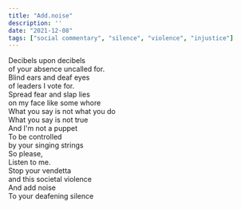 ```yaml
---
title: "Add.noise"
description: ''
date: "2021-12-08"
tags: ["social commentary", "silence", "violence", "injustice"]
---
```

Decibels upon decibels     
of your absence uncalled for.     
Blind ears and deaf eyes     
of leaders I vote for.     
Spread fear and slap lies     
on my face like some whore     
What you say is not what you do     
What you say is not true     
And I'm not a puppet     
To be controlled     
by your singing strings     
So please,     
Listen to me.     
Stop your vendetta     
and this societal violence     
And add noise     
To your deafening silence     
     
     
